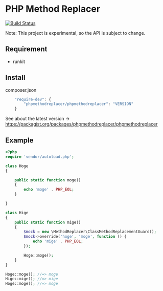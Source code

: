 # PHP Method Replacer
[![Build Status](https://travis-ci.org/tototoshi/phpmethodreplacer.png)](https://travis-ci.org/tototoshi/phpmethodreplacer)

Note: This project is experimental, so the API is subject to change.


## Requirement
 - runkit

## Install

composer.json
```js
    "require-dev": {
        "phpmethodreplacer/phpmethodreplacer": "VERSION"
    }
```

See about the latest version -> https://packagist.org/packages/phpmethodreplacer/phpmethodreplacer

## Example

```php
<?php
require 'vendor/autoload.php';

class Hoge
{

    public static function moge()
    {
        echo 'moge' . PHP_EOL;
    }

}

class Hige
{
    public static function mige()
    {
        $mock = new \MethodReplacer\ClassMethodReplacementGuard();
        $mock->override('hoge', 'moge', function () {
            echo 'mige' . PHP_EOL;
        });

        Hoge::moge();
    }
}

Hoge::moge(); //=> moge
Hige::mige(); //=> mige
Hoge::moge(); //=> moge

```
